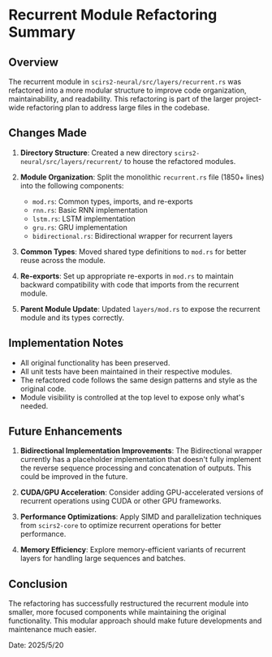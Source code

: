 # Recurrent Module Refactoring Summary

## Overview

The recurrent module in `scirs2-neural/src/layers/recurrent.rs` was refactored into a more modular structure to improve code organization, maintainability, and readability. This refactoring is part of the larger project-wide refactoring plan to address large files in the codebase.

## Changes Made

1. **Directory Structure**: Created a new directory `scirs2-neural/src/layers/recurrent/` to house the refactored modules.

2. **Module Organization**: Split the monolithic `recurrent.rs` file (1850+ lines) into the following components:
   - `mod.rs`: Common types, imports, and re-exports
   - `rnn.rs`: Basic RNN implementation
   - `lstm.rs`: LSTM implementation
   - `gru.rs`: GRU implementation
   - `bidirectional.rs`: Bidirectional wrapper for recurrent layers

3. **Common Types**: Moved shared type definitions to `mod.rs` for better reuse across the module.

4. **Re-exports**: Set up appropriate re-exports in `mod.rs` to maintain backward compatibility with code that imports from the recurrent module.

5. **Parent Module Update**: Updated `layers/mod.rs` to expose the recurrent module and its types correctly.

## Implementation Notes

- All original functionality has been preserved.
- All unit tests have been maintained in their respective modules.
- The refactored code follows the same design patterns and style as the original code.
- Module visibility is controlled at the top level to expose only what's needed.

## Future Enhancements

1. **Bidirectional Implementation Improvements**: The Bidirectional wrapper currently has a placeholder implementation that doesn't fully implement the reverse sequence processing and concatenation of outputs. This could be improved in the future.

2. **CUDA/GPU Acceleration**: Consider adding GPU-accelerated versions of recurrent operations using CUDA or other GPU frameworks.

3. **Performance Optimizations**: Apply SIMD and parallelization techniques from `scirs2-core` to optimize recurrent operations for better performance.

4. **Memory Efficiency**: Explore memory-efficient variants of recurrent layers for handling large sequences and batches.

## Conclusion

The refactoring has successfully restructured the recurrent module into smaller, more focused components while maintaining the original functionality. This modular approach should make future developments and maintenance much easier.

Date: 2025/5/20